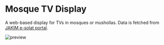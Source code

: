 # Mosque TV Display

A web-based display for TVs in mosques or mushollas. Data is fetched from [JAKIM e-solat portal](https://www.e-solat.gov.my/index.php?siteId=24&pageId=24).

![preview](https://i.imgur.com/z7y18tN.png)
